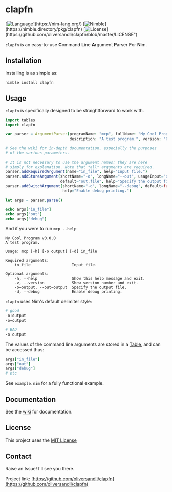 # clapfn

[![Language](https://img.shields.io/badge/language-nim-yellow?style=flat-square&logo=nim")](https://nim-lang.org/)
[![Nimble](https://img.shields.io/badge/nimble%20repo-clapfn-yellowgreen?style=flat-square&")](https://nimble.directory/pkg/clapfn)
[![License](https://img.shields.io/badge/license-MIT-blue?style=flat-square&logo=github")](https://github.com/oliversandli/clapfn/blob/master/LICENSE")

`clapfn` is an easy-to-use **C**ommand **L**ine **A**rgument **P**arser **F**or **N**im.

## Installation

Installing is as simple as:
```bash
nimble install clapfn
```

## Usage

`clapfn` is specifically designed to be straightforward to work with.
```nim
import tables
import clapfn

var parser = ArgumentParser(programName: "mcp", fullName: "My Cool Program",
                            description: "A test program.", version: "0.0.0")

# See the wiki for in-depth documentation, especially the purposes
# of the various parameters.

# It is not necessary to use the argument names; they are here
# simply for explanation. Note that *all* arguments are required.
parser.addRequiredArgument(name="in_file", help="Input file.")
parser.addStoreArgument(shortName="-o", longName="--out", usageInput="output",
                        default="out.file", help="Specify the output file.")
parser.addSwitchArgument(shortName="-d", longName="--debug", default=false,
                         help="Enable debug printing.")

let args = parser.parse()

echo args["in_file"]
echo args["out"]
echo args["debug"]
```

And if you were to run `mcp --help`:
```
My Cool Program v0.0.0
A test program.

Usage: mcp [-h] [-o output] [-d] in_file

Required arguments:
    in_file                  Input file.

Optional arguments:
    -h, --help               Show this help message and exit.
    -v, --version            Show version number and exit.
    -o=output, --out=output  Specify the output file.
    -d, --debug              Enable debug printing.
```

`clapfn` uses Nim's default delimiter style:
```bash
# good
-o:output
-o=output

# BAD
-o output
```

The values of the command line arguments are stored in a [Table](https://nim-lang.org/docs/tables.html), and can be accessed thus:
```nim
args["in_file"]
args["out"]
args["debug"]
# etc
```

See `example.nim` for a fully functional example.

## Documentation

See the [wiki](https://github.com/oliversandli/clapfn/wiki) for documentation.

## License

This project uses the [MIT License](https://github.com/oliversandli/clapfn/blob/master/LICENSE)

## Contact

Raise an Issue! I'll see you there.

Project link: [https://github.com/oliversandli/clapfn](https://github.com/oliversandli/clapfn)
